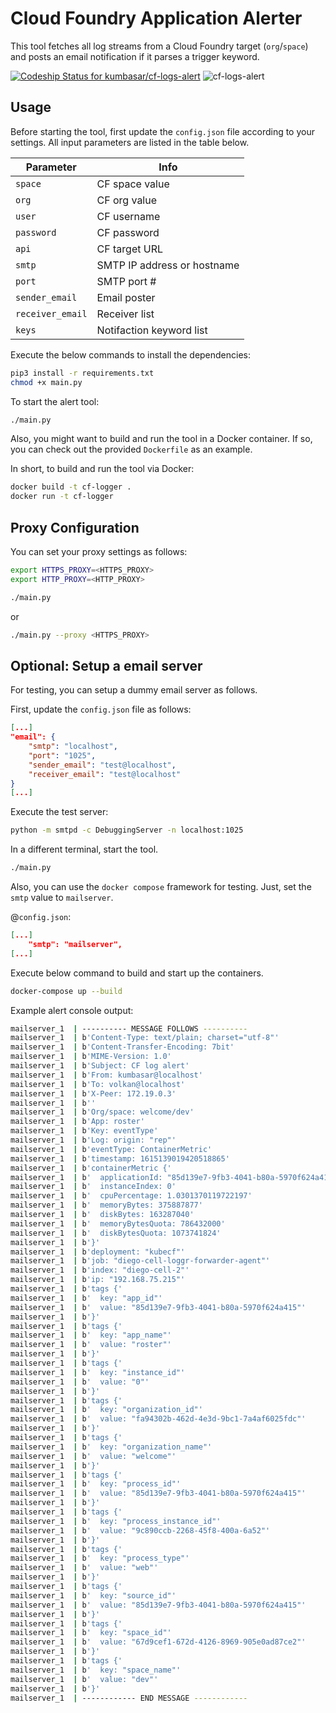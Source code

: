 # Cloud Foundry Application Alerter

This tool fetches all log streams from a Cloud Foundry target (`org`/`space`) and posts an email notification if it parses a trigger keyword. 

[![Codeship Status for kumbasar/cf-logs-alert](https://app.codeship.com/projects/3112835d-71ee-43c3-8a6d-7cdc27e3946e/status?branch=main)](https://app.codeship.com/projects/422129)
![cf-logs-alert](https://github.com/kumbasar/cf-logs-alert/workflows/cf-logs-alert/badge.svg)


## Usage

Before starting the tool, first update the `config.json` file according to your settings. All input parameters are listed in the table below.

Parameter | Info | 
------ | ------|
`space`|  CF space value
`org`|  CF org value
`user`|  CF username
`password`|  CF password
`api`|  CF target URL
`smtp`| SMTP IP address or hostname
`port`|  SMTP port #
`sender_email`|  Email poster
`receiver_email`|  Receiver list
`keys`| Notifaction keyword list

Execute the below commands to install the dependencies:

```bash
pip3 install -r requirements.txt
chmod +x main.py
```

To start the alert tool:

```bash
./main.py 
```

Also, you might want to build and run the tool in a Docker container. If so, you can check out the provided `Dockerfile` as an example.

In short, to build and run the tool via Docker:

```bash
docker build -t cf-logger . 
docker run -t cf-logger   
```

## Proxy Configuration

You can set your proxy settings as follows:

```bash
export HTTPS_PROXY=<HTTPS_PROXY>
export HTTP_PROXY=<HTTP_PROXY>

./main.py
```

or

```bash
./main.py --proxy <HTTPS_PROXY>
```

##  Optional: Setup a email server

For testing, you can setup a dummy email server as follows.

First, update the `config.json` file as follows:

```JSON
[...]
"email": {
    "smtp": "localhost",
    "port": "1025",
    "sender_email": "test@localhost",
    "receiver_email": "test@localhost"
}
[...]
```

Execute the test server:

```bash
python -m smtpd -c DebuggingServer -n localhost:1025
```

In a different terminal, start the tool.

```bash
./main.py
```

Also, you can use the `docker compose` framework for testing. Just, set the `smtp` value to `mailserver`. 

@`config.json`:
```JSON
[...]
    "smtp": "mailserver",
[...]
```

Execute below command to build and start up the containers.

```bash
docker-compose up --build
```

Example alert console output:

```bash
mailserver_1  | ---------- MESSAGE FOLLOWS ----------
mailserver_1  | b'Content-Type: text/plain; charset="utf-8"'
mailserver_1  | b'Content-Transfer-Encoding: 7bit'
mailserver_1  | b'MIME-Version: 1.0'
mailserver_1  | b'Subject: CF log alert'
mailserver_1  | b'From: kumbasar@localhost'
mailserver_1  | b'To: volkan@localhost'
mailserver_1  | b'X-Peer: 172.19.0.3'
mailserver_1  | b''
mailserver_1  | b'Org/space: welcome/dev'
mailserver_1  | b'App: roster'
mailserver_1  | b'Key: eventType'
mailserver_1  | b'Log: origin: "rep"'
mailserver_1  | b'eventType: ContainerMetric'
mailserver_1  | b'timestamp: 1615139019420518865'
mailserver_1  | b'containerMetric {'
mailserver_1  | b'  applicationId: "85d139e7-9fb3-4041-b80a-5970f624a415"'
mailserver_1  | b'  instanceIndex: 0'
mailserver_1  | b'  cpuPercentage: 1.0301370119722197'
mailserver_1  | b'  memoryBytes: 375887877'
mailserver_1  | b'  diskBytes: 163287040'
mailserver_1  | b'  memoryBytesQuota: 786432000'
mailserver_1  | b'  diskBytesQuota: 1073741824'
mailserver_1  | b'}'
mailserver_1  | b'deployment: "kubecf"'
mailserver_1  | b'job: "diego-cell-loggr-forwarder-agent"'
mailserver_1  | b'index: "diego-cell-2"'
mailserver_1  | b'ip: "192.168.75.215"'
mailserver_1  | b'tags {'
mailserver_1  | b'  key: "app_id"'
mailserver_1  | b'  value: "85d139e7-9fb3-4041-b80a-5970f624a415"'
mailserver_1  | b'}'
mailserver_1  | b'tags {'
mailserver_1  | b'  key: "app_name"'
mailserver_1  | b'  value: "roster"'
mailserver_1  | b'}'
mailserver_1  | b'tags {'
mailserver_1  | b'  key: "instance_id"'
mailserver_1  | b'  value: "0"'
mailserver_1  | b'}'
mailserver_1  | b'tags {'
mailserver_1  | b'  key: "organization_id"'
mailserver_1  | b'  value: "fa94302b-462d-4e3d-9bc1-7a4af6025fdc"'
mailserver_1  | b'}'
mailserver_1  | b'tags {'
mailserver_1  | b'  key: "organization_name"'
mailserver_1  | b'  value: "welcome"'
mailserver_1  | b'}'
mailserver_1  | b'tags {'
mailserver_1  | b'  key: "process_id"'
mailserver_1  | b'  value: "85d139e7-9fb3-4041-b80a-5970f624a415"'
mailserver_1  | b'}'
mailserver_1  | b'tags {'
mailserver_1  | b'  key: "process_instance_id"'
mailserver_1  | b'  value: "9c890ccb-2268-45f8-400a-6a52"'
mailserver_1  | b'}'
mailserver_1  | b'tags {'
mailserver_1  | b'  key: "process_type"'
mailserver_1  | b'  value: "web"'
mailserver_1  | b'}'
mailserver_1  | b'tags {'
mailserver_1  | b'  key: "source_id"'
mailserver_1  | b'  value: "85d139e7-9fb3-4041-b80a-5970f624a415"'
mailserver_1  | b'}'
mailserver_1  | b'tags {'
mailserver_1  | b'  key: "space_id"'
mailserver_1  | b'  value: "67d9cef1-672d-4126-8969-905e0ad87ce2"'
mailserver_1  | b'}'
mailserver_1  | b'tags {'
mailserver_1  | b'  key: "space_name"'
mailserver_1  | b'  value: "dev"'
mailserver_1  | b'}'
mailserver_1  | ------------ END MESSAGE ------------
```